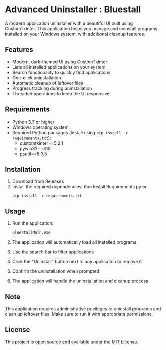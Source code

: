 # Advanced Uninstaller : Bluestall

A modern application uninstaller with a beautiful UI built using CustomTkinter. This application helps you manage and uninstall programs installed on your Windows system, with additional cleanup features.

## Features

- Modern, dark-themed UI using CustomTkinter
- Lists all installed applications on your system
- Search functionality to quickly find applications
- One-click uninstallation
- Automatic cleanup of leftover files
- Progress tracking during uninstallation
- Threaded operations to keep the UI responsive

## Requirements

- Python 3.7 or higher
- Windows operating system
- Required Python packages (install using `pip install -r requirements.txt`):
  - customtkinter==5.2.1
  - pywin32==310
  - psutil==5.9.5 

## Installation

1. Download from Releases
2. Install the required dependencies:
   Run Install Requirements.py
     or
   ```
   pip install -r requirements.txt
   ```

## Usage

1. Run the application:
   ```
   BluestallMain.exe
   ```

2. The application will automatically load all installed programs
3. Use the search bar to filter applications
4. Click the "Uninstall" button next to any application to remove it
5. Confirm the uninstallation when prompted
6. The application will handle the uninstallation and cleanup process

## Note

This application requires administrative privileges to uninstall programs and clean up leftover files. Make sure to run it with appropriate permissions.

## License

This project is open source and available under the MIT License. 
